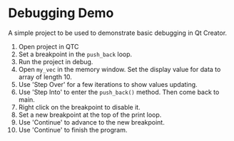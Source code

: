 # Debugging Demo
A simple project to be used to demonstrate basic debugging in Qt Creator.

1. Open project in QTC
2. Set a breakpoint in the `push_back` loop.
3. Run the project in debug.
4. Open `my_vec` in the memory window. Set the display value for data to array of length 10.
5. Use 'Step Over' for a few iterations to show values updating.
6. Use 'Step Into' to enter the `push_back()` method. Then come back to main.
7. Right click on the breakpoint to disable it.
8. Set a new breakpoint at the top of the print loop.
9. Use 'Continue' to advance to the new breakpoint.
10. Use 'Continue' to finish the program.
